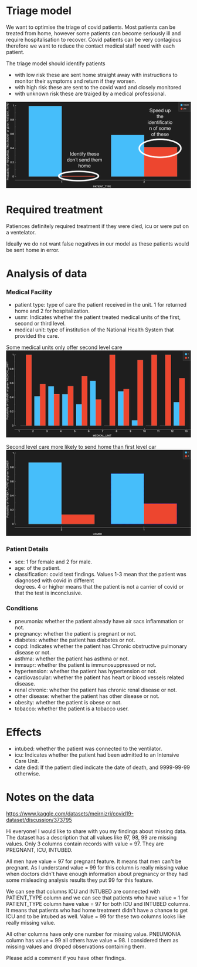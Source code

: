 # Triage model

We want to optimise the triage of covid patients. Most patients can be treated from home, however some patients can become seriously ill and require hospitalisation to recover. Covid patients can be very contagious therefore we want to reduce the contact medical staff need with each patient. 

The triage model should identify patients 
* with low risk these are sent home straight away with instructions to monitor their symptoms and return if they worsen.
* with high risk these are sent to the covid ward and closely monitored
* with unknown risk these are traiged by a medical professional.

![](Pasted%20image%2020240412164716.png)

# Required treatment

Patiences definitely required treatment if they were died, icu or were put on a ventelator.

Ideally we do not want false negatives in our model as these patients would be sent home in error.

# Analysis of data
### Medical Facility

- patient type: type of care the patient received in the unit. 1 for returned home and 2 for hospitalization.
- usmr: Indicates whether the patient treated medical units of the first, second or third level.
- medical unit: type of institution of the National Health System that provided the care.

Some medical units only offer second level care
![](Pasted%20image%2020240412134735.png)

Second level care more likely to send home than first level car
![](Pasted%20image%2020240412135345.png)
### Patient Details
- sex: 1 for female and 2 for male.
- age: of the patient.
- classification: covid test findings. Values 1-3 mean that the patient was diagnosed with covid in different  
    degrees. 4 or higher means that the patient is not a carrier of covid or that the test is inconclusive.

### Conditions
- pneumonia: whether the patient already have air sacs inflammation or not.
- pregnancy: whether the patient is pregnant or not.
- diabetes: whether the patient has diabetes or not.
- copd: Indicates whether the patient has Chronic obstructive pulmonary disease or not.
- asthma: whether the patient has asthma or not.
- inmsupr: whether the patient is immunosuppressed or not.
- hypertension: whether the patient has hypertension or not.
- cardiovascular: whether the patient has heart or blood vessels related disease.
- renal chronic: whether the patient has chronic renal disease or not.
- other disease: whether the patient has other disease or not.
- obesity: whether the patient is obese or not.
- tobacco: whether the patient is a tobacco user.
# Effects
- intubed: whether the patient was connected to the ventilator.
- icu: Indicates whether the patient had been admitted to an Intensive Care Unit.
- date died: If the patient died indicate the date of death, and 9999-99-99 otherwise.

# Notes on the data

https://www.kaggle.com/datasets/meirnizri/covid19-dataset/discussion/373795

Hi everyone!
I would like to share with you my findings about missing data.
The dataset has a description that all values like 97, 98, 99 are missing values.
Only 3 columns contain records with value = 97. They are PREGNANT, ICU, INTUBED.

All men have value = 97 for pregnant feature. It means that men can't be pregnant. As I understand value = 99 for this column is really missing value when doctors didn't have enough information about pregnancy or they had some misleading analysis results they put 99 for this feature.

We can see that columns ICU and INTUBED are connected with PATIENT_TYPE column and we can see that patients who have value = 1 for PATIENT_TYPE column have value = 97 for both ICU and INTUBED columns. It means that patients who had home treatment didn't have a chance to get ICU and to be intubed as well. Value = 99 for these two columns looks like really missing value.

All other columns have only one number for missing value. PNEUMONIA column has value = 99 all others have value = 98. I considered them as missing values and droped observations containing them.

Please add a comment if you have other findings.
